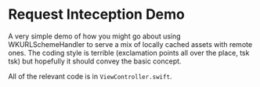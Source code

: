 # Request Inteception Demo

A very simple demo of how you might go about using WKURLSchemeHandler to serve
a mix of locally cached assets with remote ones. The coding style is terrible
(exclamation points all over the place, tsk tsk) but hopefully it should convey
the basic concept.

All of the relevant code is in `ViewController.swift`.
